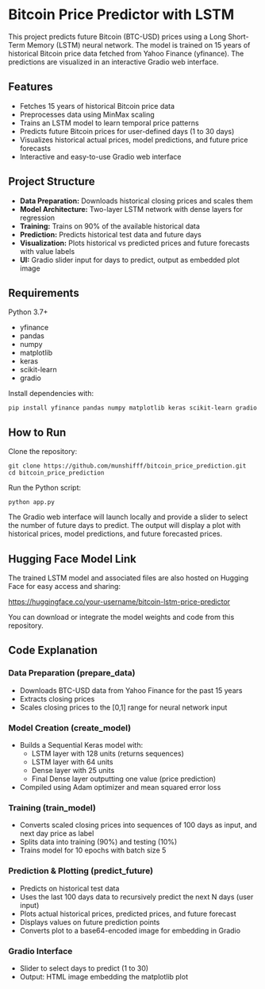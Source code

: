 

<h1>Bitcoin Price Predictor with LSTM</h1>
<p>This project predicts future Bitcoin (BTC-USD) prices using a Long Short-Term Memory (LSTM) neural network. The model is trained on 15 years of historical Bitcoin price data fetched from Yahoo Finance (yfinance). The predictions are visualized in an interactive Gradio web interface.</p>

<h2>Features</h2>
<ul>
    <li>Fetches 15 years of historical Bitcoin price data</li>
    <li>Preprocesses data using MinMax scaling</li>
    <li>Trains an LSTM model to learn temporal price patterns</li>
    <li>Predicts future Bitcoin prices for user-defined days (1 to 30 days)</li>
    <li>Visualizes historical actual prices, model predictions, and future price forecasts</li>
    <li>Interactive and easy-to-use Gradio web interface</li>
</ul>

<h2>Project Structure</h2>
<ul>
    <li><strong>Data Preparation:</strong> Downloads historical closing prices and scales them</li>
    <li><strong>Model Architecture:</strong> Two-layer LSTM network with dense layers for regression</li>
    <li><strong>Training:</strong> Trains on 90% of the available historical data</li>
    <li><strong>Prediction:</strong> Predicts historical test data and future days</li>
    <li><strong>Visualization:</strong> Plots historical vs predicted prices and future forecasts with value labels</li>
    <li><strong>UI:</strong> Gradio slider input for days to predict, output as embedded plot image</li>
</ul>

<h2>Requirements</h2>
<p>Python 3.7+</p>
<ul>
    <li>yfinance</li>
    <li>pandas</li>
    <li>numpy</li>
    <li>matplotlib</li>
    <li>keras</li>
    <li>scikit-learn</li>
    <li>gradio</li>
</ul>

<p>Install dependencies with:</p>
<pre><code>pip install yfinance pandas numpy matplotlib keras scikit-learn gradio</code></pre>

<h2>How to Run</h2>
<p>Clone the repository:</p>
<pre><code>git clone https://github.com/munshifff/bitcoin_price_prediction.git
cd bitcoin_price_prediction</code></pre>

<p>Run the Python script:</p>
<pre><code>python app.py</code></pre>

<p>The Gradio web interface will launch locally and provide a slider to select the number of future days to predict. The output will display a plot with historical prices, model predictions, and future forecasted prices.</p>

<h2>Hugging Face Model Link</h2>
<p>The trained LSTM model and associated files are also hosted on Hugging Face for easy access and sharing:</p>
<p><a href="https://huggingface.co/your-username/bitcoin-lstm-price-predictor">https://huggingface.co/your-username/bitcoin-lstm-price-predictor</a></p>
<p>You can download or integrate the model weights and code from this repository.</p>

<h2>Code Explanation</h2>

<h3>Data Preparation (prepare_data)</h3>
<ul>
    <li>Downloads BTC-USD data from Yahoo Finance for the past 15 years</li>
    <li>Extracts closing prices</li>
    <li>Scales closing prices to the [0,1] range for neural network input</li>
</ul>

<h3>Model Creation (create_model)</h3>
<ul>
    <li>Builds a Sequential Keras model with:
        <ul>
            <li>LSTM layer with 128 units (returns sequences)</li>
            <li>LSTM layer with 64 units</li>
            <li>Dense layer with 25 units</li>
            <li>Final Dense layer outputting one value (price prediction)</li>
        </ul>
    </li>
    <li>Compiled using Adam optimizer and mean squared error loss</li>
</ul>

<h3>Training (train_model)</h3>
<ul>
    <li>Converts scaled closing prices into sequences of 100 days as input, and next day price as label</li>
    <li>Splits data into training (90%) and testing (10%)</li>
    <li>Trains model for 10 epochs with batch size 5</li>
</ul>

<h3>Prediction & Plotting (predict_future)</h3>
<ul>
    <li>Predicts on historical test data</li>
    <li>Uses the last 100 days data to recursively predict the next N days (user input)</li>
    <li>Plots actual historical prices, predicted prices, and future forecast</li>
    <li>Displays values on future prediction points</li>
    <li>Converts plot to a base64-encoded image for embedding in Gradio</li>
</ul>

<h3>Gradio Interface</h3>
<ul>
    <li>Slider to select days to predict (1 to 30)</li>
    <li>Output: HTML image embedding the matplotlib plot</li>
</ul>
